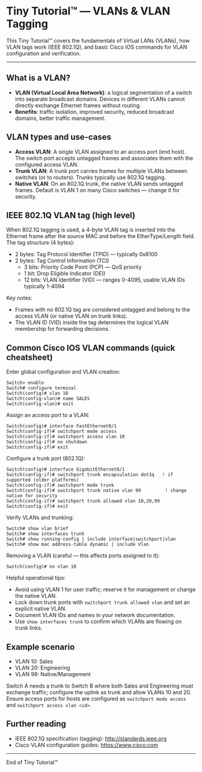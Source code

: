 # Tiny Tutorial™ — VLANs & VLAN Tagging

This Tiny Tutorial™ covers the fundamentals of Virtual LANs (VLANs), how VLAN tags work (IEEE 802.1Q), and basic Cisco IOS commands for VLAN configuration and verification.

---

## What is a VLAN?

- **VLAN (Virtual Local Area Network)**: a logical segmentation of a switch into separate broadcast domains. Devices in different VLANs cannot directly exchange Ethernet frames without routing.
- **Benefits**: traffic isolation, improved security, reduced broadcast domains, better traffic management.

## VLAN types and use-cases

- **Access VLAN**: A single VLAN assigned to an access port (end host). The switch port accepts untagged frames and associates them with the configured access VLAN.
- **Trunk VLAN**: A trunk port carries frames for multiple VLANs between switches (or to routers). Trunks typically use 802.1Q tagging.
- **Native VLAN**: On an 802.1Q trunk, the native VLAN sends untagged frames. Default is VLAN 1 on many Cisco switches — change it for security.

## IEEE 802.1Q VLAN tag (high level)

When 802.1Q tagging is used, a 4-byte VLAN tag is inserted into the Ethernet frame after the source MAC and before the EtherType/Length field. The tag structure (4 bytes):

- 2 bytes: Tag Protocol Identifier (TPID) — typically 0x8100
- 2 bytes: Tag Control Information (TCI)
  - 3 bits: Priority Code Point (PCP) — QoS priority
  - 1 bit: Drop Eligible Indicator (DEI)
  - 12 bits: VLAN Identifier (VID) — ranges 0-4095, usable VLAN IDs typically 1-4094

Key notes:
- Frames with no 802.1Q tag are considered untagged and belong to the access VLAN (or native VLAN on trunk links).
- The VLAN ID (VID) inside the tag determines the logical VLAN membership for forwarding decisions.

## Common Cisco IOS VLAN commands (quick cheatsheet)

Enter global configuration and VLAN creation:

```text
Switch> enable
Switch# configure terminal
Switch(config)# vlan 10
Switch(config-vlan)# name SALES
Switch(config-vlan)# exit
```

Assign an access port to a VLAN:

```text
Switch(config)# interface FastEthernet0/1
Switch(config-if)# switchport mode access
Switch(config-if)# switchport access vlan 10
Switch(config-if)# no shutdown
Switch(config-if)# exit
```

Configure a trunk port (802.1Q):

```text
Switch(config)# interface GigabitEthernet0/1
Switch(config-if)# switchport trunk encapsulation dot1q   ! if supported (older platforms)
Switch(config-if)# switchport mode trunk
Switch(config-if)# switchport trunk native vlan 99         ! change native for security
Switch(config-if)# switchport trunk allowed vlan 10,20,99
Switch(config-if)# exit
```

Verify VLANs and trunking:

```text
Switch# show vlan brief
Switch# show interfaces trunk
Switch# show running-config | include interface|switchport|vlan
Switch# show mac address-table dynamic | include Vlan
```

Removing a VLAN (careful — this affects ports assigned to it):

```text
Switch(config)# no vlan 10
```

Helpful operational tips:

- Avoid using VLAN 1 for user traffic; reserve it for management or change the native VLAN.
- Lock down trunk ports with `switchport trunk allowed vlan` and set an explicit native VLAN.
- Document VLAN IDs and names in your network documentation.
- Use `show interfaces trunk` to confirm which VLANs are flowing on trunk links.

## Example scenario

- VLAN 10: Sales
- VLAN 20: Engineering
- VLAN 99: Native/Management

Switch A needs a trunk to Switch B where both Sales and Engineering must exchange traffic; configure the uplink as trunk and allow VLANs 10 and 20. Ensure access ports for hosts are configured as `switchport mode access` and `switchport access vlan <id>`.

## Further reading

- IEEE 802.1Q specification (tagging): http://standards.ieee.org
- Cisco VLAN configuration guides: https://www.cisco.com

---

End of Tiny Tutorial™

